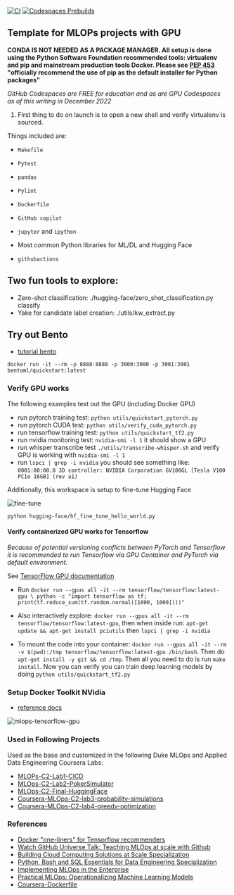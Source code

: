 [![CI](https://github.com/nogibjj/mlops-template/actions/workflows/cicd.yml/badge.svg?branch=GPU)](https://github.com/nogibjj/mlops-template/actions/workflows/cicd.yml)
[![Codespaces Prebuilds](https://github.com/nogibjj/mlops-template/actions/workflows/codespaces/create_codespaces_prebuilds/badge.svg?branch=GPU)](https://github.com/nogibjj/mlops-template/actions/workflows/codespaces/create_codespaces_prebuilds)

## Template for MLOPs projects with GPU

**CONDA IS NOT NEEDED AS A PACKAGE MANAGER.  All setup is done using the Python Software Foundation recommended tools:  virtualenv and pip and mainstream production tools Docker.  Please see [PEP 453](https://peps.python.org/pep-0453/) "officially recommend the use of pip as the default installer for Python packages"**

*GitHub Codespaces are FREE for education and as are GPU Codespaces as of this writing in December 2022*

1. First thing to do on launch is to open a new shell and verify virtualenv is sourced.

Things included are:

* `Makefile`

* `Pytest`

* `pandas`

* `Pylint`

* `Dockerfile`

* `GitHub copilot`

* `jupyter` and `ipython` 

* Most common Python libraries for ML/DL and Hugging Face

* `githubactions` 

## Two fun tools to explore:

* Zero-shot classification:  ./hugging-face/zero_shot_classification.py classify
* Yake for candidate label creation: ./utils/kw_extract.py

## Try out Bento

* [tutorial bento](https://docs.bentoml.org/en/latest/tutorial.html)

`docker run -it --rm -p 8888:8888 -p 3000:3000 -p 3001:3001 bentoml/quickstart:latest`

### Verify GPU works

The following examples test out the GPU (including Docker GPU)

* run pytorch training test: `python utils/quickstart_pytorch.py`
* run pytorch CUDA test: `python utils/verify_cuda_pytorch.py`
* run tensorflow training test: `python utils/quickstart_tf2.py`
* run nvidia monitoring test: `nvidia-smi -l 1` it should show a GPU
* run whisper transcribe test `./utils/transcribe-whisper.sh` and verify GPU is working with `nvidia-smi -l 1`
* run `lspci | grep -i nvidia` you should see something like:  `0001:00:00.0 3D controller: NVIDIA Corporation GV100GL [Tesla V100 PCIe 16GB] (rev a1)`


Additionally, this workspace is setup to fine-tune Hugging Face

![fine-tune](https://user-images.githubusercontent.com/58792/195709866-121f994e-3531-493b-99af-c3266c4e28ea.jpg)


`python hugging-face/hf_fine_tune_hello_world.py` 

#### Verify containerized GPU works for Tensorflow

*Because of potential versioning conflicts between PyTorch and Tensorflow it is recommended to run Tensorflow via GPU Container and PyTorch via default environment.* 

See [TensorFlow GPU documentation](https://www.tensorflow.org/install/docker)
* Run `docker run --gpus all -it --rm tensorflow/tensorflow:latest-gpu \
   python -c "import tensorflow as tf; print(tf.reduce_sum(tf.random.normal([1000, 1000])))"`

* Also interactively explore:  `docker run --gpus all -it --rm tensorflow/tensorflow:latest-gpu`, then when inside run:
`apt-get update && apt-get install pciutils` then `lspci | grep -i nvidia`

* To mount the code into your container:  `docker run --gpus all -it --rm -v $(pwd):/tmp tensorflow/tensorflow:latest-gpu /bin/bash`.  Then do `apt-get install -y git && cd /tmp`.  Then all you need to do is run `make install`.  Now you can verify you can train deep learning models by doing `python utils/quickstart_tf2.py`

### Setup Docker Toolkit NVidia

* [reference docs](https://docs.nvidia.com/datacenter/cloud-native/container-toolkit/install-guide.html#install-guide)

![mlops-tensorflow-gpu](https://user-images.githubusercontent.com/58792/206875904-114b4cf0-879d-497b-8690-267dac8b222d.jpg)



### Used in Following Projects

Used as the base and customized in the following Duke MLOps and Applied Data Engineering Coursera Labs:

* [MLOPs-C2-Lab1-CICD](https://github.com/nogibjj/Coursera-MLOPs-Foundations-Lab-1-CICD)
* [MLOps-C2-Lab2-PokerSimulator](https://github.com/nogibjj/Coursera-MLOPs-Foundations-Lab-2-poker-simulator)
* [MLOps-C2-Final-HuggingFace](https://github.com/nogibjj/Coursera-MLOps-C2-Final-HuggingFace)
* [Coursera-MLOps-C2-lab3-probability-simulations](Coursera-MLOps-C2-lab3-probability-simulations)
* [Coursera-MLOps-C2-lab4-greedy-optimization](https://github.com/nogibjj/Coursera-MLOps-C2-lab4-greedy-optimization)
### References

* [Docker "one-liners" for Tensorflow recommenders](https://www.tensorflow.org/resources/recommendation-systems)
* [Watch GitHub Universe Talk:  Teaching MLOps at scale with Github](https://watch.githubuniverse.com/on-demand/ec17cbb3-0a89-4764-90a5-9debb58515f8)
* [Building Cloud Computing Solutions at Scale Specialization](https://www.coursera.org/specializations/building-cloud-computing-solutions-at-scale)
* [Python, Bash and SQL Essentials for Data Engineering Specialization](https://www.coursera.org/learn/web-app-command-line-tools-for-data-engineering-duke)
* [Implementing MLOps in the Enterprise](https://learning.oreilly.com/library/view/implementing-mlops-in/9781098136574/)
* [Practical MLOps: Operationalizing Machine Learning Models](https://www.amazon.com/Practical-MLOps-Operationalizing-Machine-Learning/dp/1098103017)
* [Coursera-Dockerfile](https://gist.github.com/noahgift/82a34d56f0a8f347865baaa685d5e98d)
